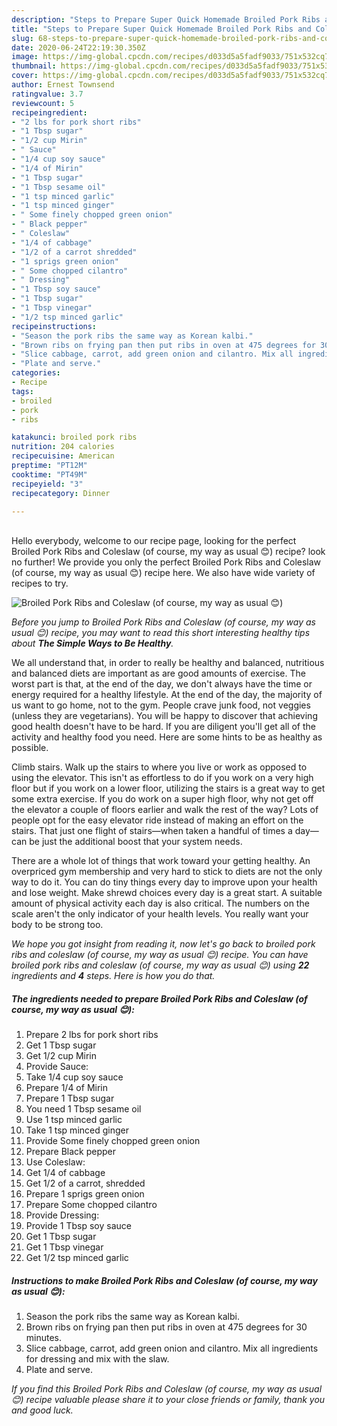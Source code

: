 ```yaml
---
description: "Steps to Prepare Super Quick Homemade Broiled Pork Ribs and Coleslaw (of course, my way as usual 😊)"
title: "Steps to Prepare Super Quick Homemade Broiled Pork Ribs and Coleslaw (of course, my way as usual 😊)"
slug: 68-steps-to-prepare-super-quick-homemade-broiled-pork-ribs-and-coleslaw-of-course-my-way-as-usual
date: 2020-06-24T22:19:30.350Z
image: https://img-global.cpcdn.com/recipes/d033d5a5fadf9033/751x532cq70/broiled-pork-ribs-and-coleslaw-of-course-my-way-as-usual-😊-recipe-main-photo.jpg
thumbnail: https://img-global.cpcdn.com/recipes/d033d5a5fadf9033/751x532cq70/broiled-pork-ribs-and-coleslaw-of-course-my-way-as-usual-😊-recipe-main-photo.jpg
cover: https://img-global.cpcdn.com/recipes/d033d5a5fadf9033/751x532cq70/broiled-pork-ribs-and-coleslaw-of-course-my-way-as-usual-😊-recipe-main-photo.jpg
author: Ernest Townsend
ratingvalue: 3.7
reviewcount: 5
recipeingredient:
- "2 lbs for pork short ribs"
- "1 Tbsp sugar"
- "1/2 cup Mirin"
- " Sauce"
- "1/4 cup soy sauce"
- "1/4 of Mirin"
- "1 Tbsp sugar"
- "1 Tbsp sesame oil"
- "1 tsp minced garlic"
- "1 tsp minced ginger"
- " Some finely chopped green onion"
- " Black pepper"
- " Coleslaw"
- "1/4 of cabbage"
- "1/2 of a carrot shredded"
- "1 sprigs green onion"
- " Some chopped cilantro"
- " Dressing"
- "1 Tbsp soy sauce"
- "1 Tbsp sugar"
- "1 Tbsp vinegar"
- "1/2 tsp minced garlic"
recipeinstructions:
- "Season the pork ribs the same way as Korean kalbi."
- "Brown ribs on frying pan then put ribs in oven at 475 degrees for 30 minutes."
- "Slice cabbage, carrot, add green onion and cilantro. Mix all ingredients for dressing and mix with the slaw."
- "Plate and serve."
categories:
- Recipe
tags:
- broiled
- pork
- ribs

katakunci: broiled pork ribs 
nutrition: 204 calories
recipecuisine: American
preptime: "PT12M"
cooktime: "PT49M"
recipeyield: "3"
recipecategory: Dinner

---
```

<br>
Hello everybody, welcome to our recipe page, looking for the perfect Broiled Pork Ribs and Coleslaw (of course, my way as usual 😊) recipe? look no further! We provide you only the perfect Broiled Pork Ribs and Coleslaw (of course, my way as usual 😊) recipe here. We also have wide variety of recipes to try.
<br>


![Broiled Pork Ribs and Coleslaw (of course, my way as usual 😊)](https://img-global.cpcdn.com/recipes/d033d5a5fadf9033/751x532cq70/broiled-pork-ribs-and-coleslaw-of-course-my-way-as-usual-😊-recipe-main-photo.jpg)

<i>Before you jump to Broiled Pork Ribs and Coleslaw (of course, my way as usual 😊) recipe, you may want to read this short interesting healthy tips about <strong>The Simple Ways to Be Healthy</strong>.</i>

We all understand that, in order to really be healthy and balanced, nutritious and balanced diets are important as are good amounts of exercise. The worst part is that, at the end of the day, we don't always have the time or energy required for a healthy lifestyle. At the end of the day, the majority of us want to go home, not to the gym. People crave junk food, not veggies (unless they are vegetarians). You will be happy to discover that achieving good health doesn't have to be hard. If you are diligent you'll get all of the activity and healthy food you need. Here are some hints to be as healthy as possible.

Climb stairs. Walk up the stairs to where you live or work as opposed to using the elevator. This isn't as effortless to do if you work on a very high floor but if you work on a lower floor, utilizing the stairs is a great way to get some extra exercise. If you do work on a super high floor, why not get off the elevator a couple of floors earlier and walk the rest of the way? Lots of people opt for the easy elevator ride instead of making an effort on the stairs. That just one flight of stairs—when taken a handful of times a day—can be just the additional boost that your system needs. 

There are a whole lot of things that work toward your getting healthy. An overpriced gym membership and very hard to stick to diets are not the only way to do it. You can do tiny things every day to improve upon your health and lose weight. Make shrewd choices every day is a great start. A suitable amount of physical activity each day is also critical. The numbers on the scale aren't the only indicator of your health levels. You really want your body to be strong too. 


<i>We hope you got insight from reading it, now let's go back to broiled pork ribs and coleslaw (of course, my way as usual 😊) recipe. You can have broiled pork ribs and coleslaw (of course, my way as usual 😊) using <strong>22</strong> ingredients and <strong>4</strong> steps. Here is how you do that.
</i>

##### The ingredients needed to prepare Broiled Pork Ribs and Coleslaw (of course, my way as usual 😊):

1. Prepare 2 lbs for pork short ribs
1. Get 1 Tbsp sugar
1. Get 1/2 cup Mirin
1. Provide  Sauce:
1. Take 1/4 cup soy sauce
1. Prepare 1/4 of Mirin
1. Prepare 1 Tbsp sugar
1. You need 1 Tbsp sesame oil
1. Use 1 tsp minced garlic
1. Take 1 tsp minced ginger
1. Provide  Some finely chopped green onion
1. Prepare  Black pepper
1. Use  Coleslaw:
1. Get 1/4 of cabbage
1. Get 1/2 of a carrot, shredded
1. Prepare 1 sprigs green onion
1. Prepare  Some chopped cilantro
1. Provide  Dressing:
1. Provide 1 Tbsp soy sauce
1. Get 1 Tbsp sugar
1. Get 1 Tbsp vinegar
1. Get 1/2 tsp minced garlic


##### Instructions to make Broiled Pork Ribs and Coleslaw (of course, my way as usual 😊):

1. Season the pork ribs the same way as Korean kalbi.
1. Brown ribs on frying pan then put ribs in oven at 475 degrees for 30 minutes.
1. Slice cabbage, carrot, add green onion and cilantro. Mix all ingredients for dressing and mix with the slaw.
1. Plate and serve.


<i>If you find this Broiled Pork Ribs and Coleslaw (of course, my way as usual 😊) recipe valuable please share it to your close friends or family, thank you and good luck.</i>
